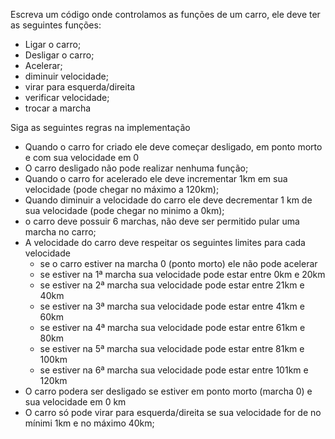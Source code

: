Escreva um código onde controlamos as funções de um carro, ele deve ter as seguintes funções:
- Ligar o carro;
- Desligar o carro;
- Acelerar;
- diminuir velocidade;
- virar para esquerda/direita
- verificar velocidade;
- trocar a marcha

Siga as seguintes regras na implementação
- Quando o carro for criado ele deve começar desligado, em ponto morto e com sua velocidade em 0
- O carro desligado não pode realizar nenhuma função;
- Quando o carro for acelerado ele deve incrementar 1km em sua velocidade (pode chegar no máximo a 120km);
- Quando diminuir a velocidade do carro ele deve decrementar 1 km de sua velocidade (pode chegar no minimo a 0km);
- o carro deve possuir 6 marchas, não deve ser permitido pular uma marcha no carro;
- A velocidade do carro deve respeitar os seguintes limites para cada velocidade
    - se o carro estiver na marcha 0 (ponto morto) ele não pode acelerar
    - se estiver na 1ª marcha sua velocidade pode estar entre 0km e 20km
    - se estiver na 2ª marcha sua velocidade pode estar entre 21km e 40km
    - se estiver na 3ª marcha sua velocidade pode estar entre 41km e 60km
    - se estiver na 4ª marcha sua velocidade pode estar entre 61km e 80km
    - se estiver na 5ª marcha sua velocidade pode estar entre 81km e 100km
    - se estiver na 6ª marcha sua velocidade pode estar entre 101km e 120km
- O carro podera ser desligado se estiver em ponto morto (marcha 0) e sua velocidade em 0 km
- O carro só pode virar para esquerda/direita se sua velocidade for de no mínimi 1km e no máximo 40km;